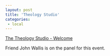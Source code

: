 ```yaml
---
layout: post
title: 'Theology Studio'
categories:
 - local
---
```



<a title="The Theology Studio - Welcome" href="http://www.thetheologystudio.com/main.cfm">The Theology Studio - Welcome</a>



Friend John Wallis is on the panel for this event.
